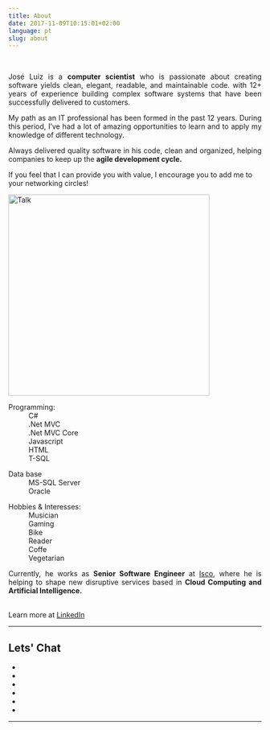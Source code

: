 ```yaml
---
title: About
date: 2017-11-09T10:15:01+02:00
language: pt
slug: about
--- 
```


<br>



<p class="aboutme" align="justify">
  José Luiz is a
  <b>computer scientist</b> who is passionate about creating software yields clean, elegant, readable, and maintainable code. with 12+ years of experience building complex software systems that have been successfully delivered to customers.</p>

<p class="aboutme" align="justify">
  My path as an IT professional has been formed in the past 12 years. During this period, I’ve had a lot of amazing opportunities to learn and to apply my knowledge of different technology.
</p>


<p class="aboutme"  align="justify">
Always delivered quality software in his code, clean and organized, helping companies to keep up the <b>agile development cycle.</b>
</p>

If you feel that I can provide you with value, I encourage you to add me to your networking circles!


<div class="row">
  <div class="col-4 mr-auto">
    <img class="img-fluid mt-3" src="/images/me.png" alt="Talk" width="400">
  </div>
  <div class="col-8">
    <div class="skills mt-3">
      <dl>
        <dt>Programming:</dt>
        <dd>C#</dd>
        <dd>.Net MVC</dd>
        <dd>.Net MVC Core</dd>
        <dd>Javascript</dd>
        <dd>HTML</dd>
        <dd>T-SQL</dd>
      </dl>
      <dl>
        <dt>Data base</dt>
        <dd>MS-SQL Server</dd>
        <dd>Oracle</dd>
      </dl>
      <dl>
        <dt>Hobbies &amp; Interesses:</dt>
        <dd>Musician</dd>
        <dd>Gaming</dd>
        <dd>Bike</dd>
        <dd>Reader</dd>
        <dd>Coffe</dd>
        <dd>Vegetarian</dd>
      </dl>
    </div>



  </div>
</div>

<p align="justify">
  Currently, he works as
  <b>Senior Software Engineer</b> at
  <a href="http://www.iscosistemas.com/" target="_blank">Isco</a>, where he is helping to shape new disruptive services based in
  <b>Cloud Computing and Artificial Intelligence.</b>
  
</p>



<p align="justify">
 <br>
  Learn more at
  <a href="https://www.linkedin.com/in/joseluizsborges/" target="_blank">LinkedIn </a>
</p>
</div>
<HR>

## Lets' Chat

<ul class="list-inline list-social-icons mb-0">
<li class="list-inline-item">
    <a href="https://twitter.com/joseluizsborges">
    <span class="fa-stack fa-lg">
        <i class="fa fa-circle fa-stack-2x"></i>
        <i class="fa fa-twitter fa-stack-1x fa-inverse"></i>
    </span>
    </a>
</li>
<li class="list-inline-item">
    <a href="https://www.instagram.com/joseluizsborges/">
    <span class="fa-stack fa-lg">
        <i class="fa fa-circle fa-stack-2x"></i>
        <i class="fa fa-instagram fa-stack-1x fa-inverse"></i>
    </span>
    </a>
</li>
<li class="list-inline-item">
    <a href="https://www.linkedin.com/in/jls-borges/">
    <span class="fa-stack fa-lg">
        <i class="fa fa-circle fa-stack-2x"></i>
        <i class="fa fa-linkedin fa-stack-1x fa-inverse"></i>
    </span>
    </a>
</li>
<li class="list-inline-item">
    <a href="https://github.com/shpsyte">
    <span class="fa-stack fa-lg">
        <i class="fa fa-circle fa-stack-2x"></i>
        <i class="fa fa-github fa-stack-1x fa-inverse"></i>
    </span>
    </a>
</li>
<li class="list-inline-item">
    <a href="https://www.youtube.com/channel/UCWvI2zvMqYQZFff1x66CGBw?view_as=subscriber">
    <span class="fa-stack fa-lg">
        <i class="fa fa-circle fa-stack-2x"></i>
        <i class="fa fa-youtube fa-stack-1x fa-inverse"></i>
    </span>
    </a>
</li>
<li class="list-inline-item">
    <a href="mailto:joseluiz@joseluiz.net">
    <span class="fa-stack fa-lg">
        <i class="fa fa-circle fa-stack-2x"></i>
        <i class="fa fa-envelope fa-stack-1x fa-inverse"></i>
    </span>
    </a>
</li>

</ul>



<hr>